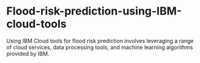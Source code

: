 # Flood-risk-prediction-using-IBM-cloud-tools
Using IBM Cloud tools for flood risk prediction involves leveraging a range of cloud services, data processing tools, and machine learning algorithms provided by IBM.
